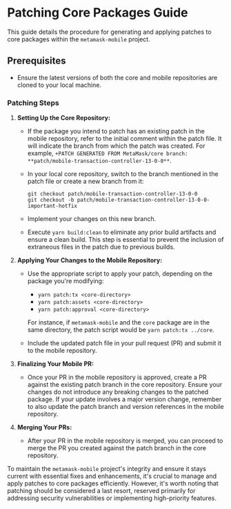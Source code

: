 # Patching Core Packages Guide

This guide details the procedure for generating and applying patches to core packages within the `metamask-mobile` project.

## Prerequisites

- Ensure the latest versions of both the core and mobile repositories are cloned to your local machine.

### Patching Steps

1. **Setting Up the Core Repository:**

   - If the package you intend to patch has an existing patch in the mobile repository, refer to the initial comment within the patch file. It will indicate the branch from which the patch was created. For example, `+PATCH GENERATED FROM MetaMask/core branch: **patch/mobile-transaction-controller-13-0-0**`.

   - In your local core repository, switch to the branch mentioned in the patch file or create a new branch from it:

     ```
     git checkout patch/mobile-transaction-controller-13-0-0
     git checkout -b patch/mobile-transaction-controller-13-0-0-important-hotfix
     ```

   - Implement your changes on this new branch.
   - Execute `yarn build:clean` to eliminate any prior build artifacts and ensure a clean build. This step is essential to prevent the inclusion of extraneous files in the patch due to previous builds.

2. **Applying Your Changes to the Mobile Repository:**

   - Use the appropriate script to apply your patch, depending on the package you're modifying:

     - `yarn patch:tx <core-directory>`
     - `yarn patch:assets <core-directory>`
     - `yarn patch:approval <core-directory>`

     For instance, if `metamask-mobile` and the `core` package are in the same directory, the patch script would be `yarn patch:tx ../core`.

   - Include the updated patch file in your pull request (PR) and submit it to the mobile repository.

3. **Finalizing Your Mobile PR:**

   - Once your PR in the mobile repository is approved, create a PR against the existing patch branch in the core repository. Ensure your changes do not introduce any breaking changes to the patched package. If your update involves a major version change, remember to also update the patch branch and version references in the mobile repository.

4. **Merging Your PRs:**

   - After your PR in the mobile repository is merged, you can proceed to merge the PR you created against the patch branch in the core repository.

To maintain the `metamask-mobile` project's integrity and ensure it stays current with essential fixes and enhancements, it's crucial to manage and apply patches to core packages efficiently. However, it's worth noting that patching should be considered a last resort, reserved primarily for addressing security vulnerabilities or implementing high-priority features.
